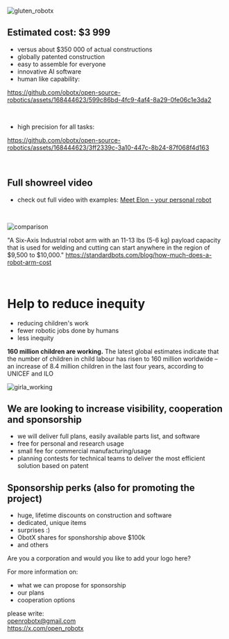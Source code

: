 ![gluten_robotx](https://github.com/obotx/open-source-robotics/assets/168444623/459bbd07-60bb-4f64-9e7e-851b94eba2c6)



## Estimated cost: $3 999
- versus about $350 000 of actual constructions
- globally patented construction
- easy to assemble for everyone
- innovative AI software
- human like capability:

https://github.com/obotx/open-source-robotics/assets/168444623/599c86bd-4fc9-4af4-8a29-0fe06c1e3da2


</br>

- high precision for all tasks:

https://github.com/obotx/open-source-robotics/assets/168444623/3ff2339c-3a10-447c-8b24-87f068f4d163


</br>

## Full showreel video

- check out full video with examples:
[Meet Elon - your personal robot](https://youtu.be/cr1q8plvLYg?si=vdiGiE9ikF4Jr6Cg)

</br>

![comparison](https://github.com/obotx/open-source-robotics/assets/168444623/0eef5ee2-ece7-418a-b104-51a73f16d204)


"A Six-Axis Industrial robot arm with an 11-13 lbs (5-6 kg) payload capacity that is used for welding and cutting can start anywhere in the region of $9,500 to $10,000."
https://standardbots.com/blog/how-much-does-a-robot-arm-cost


</br>

# Help to reduce inequity

- reducing children's work
- fewer robotic jobs done by humans
- less inequity

**160 million children are working.** 
The latest global estimates indicate that the number of children in child labour has risen to 160 million worldwide – an increase of 8.4 million children in the last four years, according to UNICEF and ILO

![girla_working](https://github.com/obotx/open-source-robotics/assets/168444623/be746a09-8798-42ab-a7c6-2ea2503d6184)


## We are looking to increase visibility, cooperation and sponsorship
- we will deliver full plans, easily available parts list, and software
- free for personal and research usage
- small fee for commercial manufacturing/usage
- planning contests for technical teams to deliver the most efficient solution based on patent

## Sponsorship perks (also for promoting the project)
- huge, lifetime discounts on construction and software
- dedicated, unique items
- surprises :)
- ObotX shares for sponshorship above $100k
- and others

Are you a corporation and would you like to add your logo here? 

For more information on:
- what we can propose for sponsorship
- our plans
- cooperation options
 
please write: <br> openrobotx@gmail.com </br> https://x.com/open_robotx


